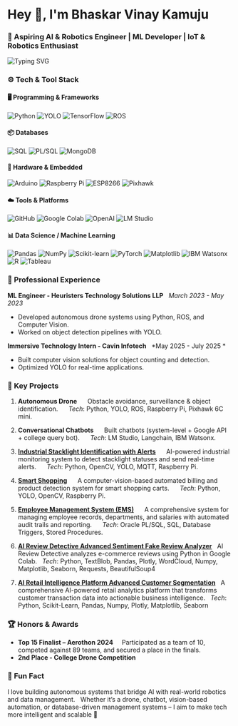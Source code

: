 # Hey 👋, I'm Bhaskar Vinay Kamuju

### 🤖 Aspiring AI & Robotics Engineer | ML Developer | IoT & Robotics Enthusiast

![Typing SVG](https://readme-typing-svg.herokuapp.com?font=Fira+Code&size=20&pause=1000&color=00FF00&background=000000&center=true&vCenter=true&width=435&lines=Aspiring+AI+%26+Robotics+Engineer;Machine+Learning+Developer;IoT+%26+Drone+Enthusiast)

### ⚙️ Tech & Tool Stack

#### 🖥️ Programming & Frameworks
![Python](https://img.shields.io/badge/-Python-3776AB?logo=python&logoColor=white&style=flat)
![YOLO](https://img.shields.io/badge/-YOLO-00FF00?logo=yolo&logoColor=black&style=flat)
![TensorFlow](https://img.shields.io/badge/-TensorFlow-FF6F00?logo=tensorflow&logoColor=white&style=flat)
![ROS](https://img.shields.io/badge/-ROS-22314E?logo=ros&logoColor=white&style=flat)

#### 📦 Databases
![SQL](https://img.shields.io/badge/-SQL-4479A1?logo=sql&logoColor=white&style=flat)
![PL/SQL](https://img.shields.io/badge/-PL%2FSQL-4479A1?logo=oracle&logoColor=white&style=flat)
![MongoDB](https://img.shields.io/badge/-MongoDB-47A248?logo=mongodb&logoColor=white&style=flat)

#### 🔩 Hardware & Embedded
![Arduino](https://img.shields.io/badge/-Arduino-00979D?logo=arduino&logoColor=white&style=flat)
![Raspberry Pi](https://img.shields.io/badge/-Raspberry%20Pi-A22846?logo=raspberry-pi&logoColor=white&style=flat)
![ESP8266](https://img.shields.io/badge/-ESP8266-000000?logo=wifi&logoColor=white&style=flat)
![Pixhawk](https://img.shields.io/badge/-Pixhawk-000000?logo=drone&logoColor=white&style=flat)

#### ☁️ Tools & Platforms
![GitHub](https://img.shields.io/badge/-GitHub-181717?logo=github&logoColor=white&style=flat)
![Google Colab](https://img.shields.io/badge/-Google%20Colab-F9AB00?logo=google-colab&logoColor=white&style=flat)
![OpenAI](https://img.shields.io/badge/-OpenAI-412991?logo=openai&logoColor=white&style=flat)
![LM Studio](https://img.shields.io/badge/-LM%20Studio-000000?logo=ai&logoColor=white&style=flat)

#### 📊 Data Science / Machine Learning
![Pandas](https://img.shields.io/badge/-Pandas-150458?logo=pandas&logoColor=white&style=flat)
![NumPy](https://img.shields.io/badge/-NumPy-013243?logo=numpy&logoColor=white&style=flat)
![Scikit-learn](https://img.shields.io/badge/-Scikit--learn-F7931E?logo=scikit-learn&logoColor=white&style=flat)
![PyTorch](https://img.shields.io/badge/-PyTorch-EE4C2C?logo=pytorch&logoColor=white&style=flat)
![Matplotlib](https://img.shields.io/badge/-Matplotlib-000000?logo=matplotlib&logoColor=white&style=flat)
![IBM Watsonx](https://img.shields.io/badge/-IBM%20Watsonx-000000?logo=ibm&logoColor=white&style=flat)
![R](https://img.shields.io/badge/-R-276DC3?logo=r&logoColor=white&style=flat)
![Tableau](https://img.shields.io/badge/-Tableau-E97627?logo=tableau&logoColor=white&style=flat)

### 💼 Professional Experience

**ML Engineer - Heuristers Technology Solutions LLP**  
*March 2023 - May 2023*  
- Developed autonomous drone systems using Python, ROS, and Computer Vision.  
- Worked on object detection pipelines with YOLO.

**Immersive Technology Intern - Cavin Infotech**  
*May 2025 - July 2025 *  
- Built computer vision solutions for object counting and detection.  
- Optimized YOLO for real-time applications.

### 🚀 Key Projects

1. **Autonomous Drone**  
   Obstacle avoidance, surveillance & object identification.  
   *Tech*: Python, YOLO, ROS, Raspberry Pi, Pixhawk 6C mini.

2. **Conversational Chatbots**  
   Built chatbots (system-level + Google API + college query bot).  
   *Tech*: LM Studio, Langchain, IBM Watsonx.

3. **[Industrial Stacklight Identification with Alerts](https://github.com/kbvinay001/Industrial-Stacklight-Identification-with-alerts)**  
   AI-powered industrial monitoring system to detect stacklight statuses and send real-time alerts.  
   *Tech*: Python, OpenCV, YOLO, MQTT, Raspberry Pi.

4. **[Smart Shopping](https://github.com/kbvinay001/Smart-shopping)**  
   A computer-vision-based automated billing and product detection system for smart shopping carts.  
   *Tech*: Python, YOLO, OpenCV, Raspberry Pi.

5. **[Employee Management System (EMS)](https://github.com/kbvinay001/Employee-Management-System-EMS---Oracle-PL-SQL)**  
   A comprehensive system for managing employee records, departments, and salaries with automated audit trails and reporting.  
   *Tech*: Oracle PL/SQL, SQL, Database Triggers, Stored Procedures.

6. **[AI Review Detective Advanced Sentiment Fake Review Analyzer](https://github.com/kbvinay001/AI-Review-Detective---Advanced-Sentiment-Fake-Review-Analyzer)**  
   AI Review Detective analyzes e-commerce reviews using Python in Google Colab.  
   *Tech*: Python, TextBlob, Pandas, Plotly, WordCloud, Numpy, Matplotlib, Seaborn, Requests, BeautifulSoup4

7. **[AI Retail Intelligence Platform Advanced Customer Segmentation](https://github.com/kbvinay001/AI-Retail-Intelligence-Platform--Advanced-Customer-Segmentation)**  
   A comprehensive AI-powered retail analytics platform that transforms customer transaction data into actionable business intelligence.  
   *Tech*: Python, Scikit-Learn, Pandas, Numpy, Plotly, Matplotlib, Seaborn

### 🏆 Honors & Awards

- **Top 15 Finalist – Aerothon 2024**  
  Participated as a team of 10, competed against 89 teams, and secured a place in the finals.  
- **2nd Place - College Drone Competition**

### 🤖 Fun Fact

I love building autonomous systems that bridge AI with real-world robotics and data management.  
Whether it’s a drone, chatbot, vision-based automation, or database-driven management systems – I aim to make tech more intelligent and scalable 🚀
